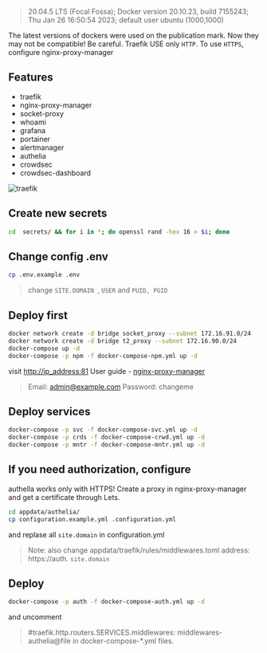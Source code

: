 >20.04.5 LTS (Focal Fossa); Docker version 20.10.23, build 7155243; Thu Jan 26 16:50:54 2023; default user ubuntu (1000,1000)

The latest versions of dockers were used on the publication mark. Now they may not be compatible! Be careful.
Traefik USE only `HTTP`. To use `HTTPS`, configure nginx-proxy-manager
## Features
- traefik
- nginx-proxy-manager
- socket-proxy
- whoami
- grafana
- portainer
- alertmanager
- authelia
- crowdsec
- crowdsec-dashboard

![traefik](https://i.ibb.co/86ygk01/1.jpg)

## Create new secrets
```bash
cd  secrets/ && for i in *; do openssl rand -hex 16 > $i; done
```
## Change config .env
```bash
cp .env.example .env
```
> change `SITE.DOMAIN `, `USER` and `PUID, PGID`

## Deploy first
```bash
docker network create -d bridge socket_proxy --subnet 172.16.91.0/24
docker network create -d bridge t2_proxy --subnet 172.16.90.0/24
docker-compose up -d
docker-compose -p npm -f docker-compose-npm.yml up -d
```
visit [http://ip_address:81](https://nginxproxymanager.com/) User guide - [nginx-proxy-manager](https://nginxproxymanager.com/)
> Email:    admin@example.com
> Password: changeme

## Deploy services
```bash
docker-compose -p svc -f docker-compose-svc.yml up -d
docker-compose -p crds -f docker-compose-crwd.yml up -d
docker-compose -p mntr -f docker-compose-mntr.yml up -d
```

## If you need authorization, configure 
authella works only with HTTPS! Сreate a proxy in nginx-proxy-manager and get a certificate through Lets. 
```bash
cd appdata/authelia/
cp configuration.example.yml .configuration.yml 
```
and replase all `site.domain` in configuration.yml 

> Note: also change appdata/traefik/rules/middlewares.toml 
> address:  https://auth. `site.domain`

## Deploy
```bash
docker-compose -p auth -f docker-compose-auth.yml up -d
```
and uncomment 
> #traefik.http.routers.SERVICES.middlewares: middlewares-authelia@file in docker-compose-*.yml files.